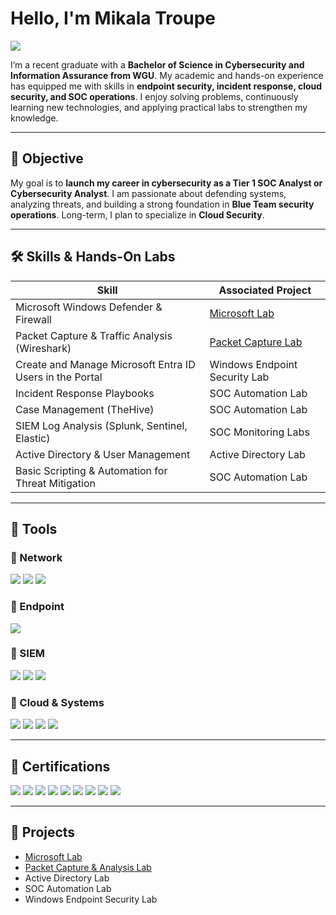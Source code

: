 # Hello, I'm Mikala Troupe
<a href="https://www.linkedin.com/in/mikala-troupe/"><img src="https://img.shields.io/badge/-LinkedIn-0072b1?&style=for-the-badge&logo=linkedin&logoColor=white" /></a>  

I’m a recent graduate with a **Bachelor of Science in Cybersecurity and Information Assurance from WGU**. My academic and hands-on experience has equipped me with skills in **endpoint security, incident response, cloud security, and SOC operations**. I enjoy solving problems, continuously learning new technologies, and applying practical labs to strengthen my knowledge.  

---

## 🎯 Objective
My goal is to **launch my career in cybersecurity as a Tier 1 SOC Analyst or Cybersecurity Analyst**. I am passionate about defending systems, analyzing threats, and building a strong foundation in **Blue Team security operations**. Long-term, I plan to specialize in **Cloud Security**.  

---

## 🛠️ Skills & Hands-On Labs

| Skill                                         | Associated Project         |
|-----------------------------------------------|----------------------------|
| Microsoft Windows Defender & Firewall         | <a href="https://github.com/Mikala-Troupe/Microsoft-Lab/tree/main">Microsoft Lab</a>|
| Packet Capture & Traffic Analysis (Wireshark) | <a href="https://github.com/Mikala-Troupe/Packet-Capture-Analysis-Lab/tree/main">Packet Capture Lab</a>|
| Create and Manage Microsoft Entra ID Users in the Portal    | Windows Endpoint Security Lab|
| Incident Response Playbooks                   | SOC Automation Lab|
| Case Management (TheHive)                     | SOC Automation Lab|
| SIEM Log Analysis (Splunk, Sentinel, Elastic) | SOC Monitoring Labs|
| Active Directory & User Management            | Active Directory Lab|
| Basic Scripting & Automation for Threat Mitigation | SOC Automation Lab|

---

## 🧰 Tools

### 🔹 Network
<div>
    <img src="https://img.shields.io/badge/-Wireshark-1679A7?&style=for-the-badge&logo=Wireshark&logoColor=white" />
    <img src="https://img.shields.io/badge/-Nmap-4682B4?&style=for-the-badge&logo=Nmap&logoColor=white" />
    <img src="https://img.shields.io/badge/-tcpdump-696969?&style=for-the-badge&logo=linux&logoColor=white" />
</div>

### 🔹 Endpoint
<div>
    <img src="https://img.shields.io/badge/-Microsoft_Defender_for_Endpoint-00A4EF?&style=for-the-badge&logo=Microsoft&logoColor=white" />
</div>

### 🔹 SIEM
<div>
    <img src="https://img.shields.io/badge/-Microsoft_Sentinel-0078D4?&style=for-the-badge&logo=Microsoft&logoColor=white" />
    <img src="https://img.shields.io/badge/-Splunk-000000?&style=for-the-badge&logo=Splunk&logoColor=white" />
    <img src="https://img.shields.io/badge/-Elastic-005571?&style=for-the-badge&logo=Elastic&logoColor=white" />
</div>

### 🔹 Cloud & Systems
<div>
    <img src="https://img.shields.io/badge/-AWS-FF9900?&style=for-the-badge&logo=Amazon-AWS&logoColor=white" />
    <img src="https://img.shields.io/badge/-Azure-0072C6?&style=for-the-badge&logo=Microsoft-Azure&logoColor=white" />
    <img src="https://img.shields.io/badge/-Linux-000000?&style=for-the-badge&logo=Linux&logoColor=white" />
    <img src="https://img.shields.io/badge/-Windows_Server-0078D6?&style=for-the-badge&logo=Windows&logoColor=white" />
</div>

---

## 📜 Certifications
<div>
<img src="https://img.shields.io/badge/-Security%2B-FF0000?&style=for-the-badge&logo=CompTIA&logoColor=white" />
<img src="https://img.shields.io/badge/-CySA%2B-006400?&style=for-the-badge&logo=CompTIA&logoColor=white" />
<img src="https://img.shields.io/badge/-PenTest%2B-8B0000?&style=for-the-badge&logo=CompTIA&logoColor=white" />
<img src="https://img.shields.io/badge/-Network%2B-007ACC?&style=for-the-badge&logo=CompTIA&logoColor=white" />
<img src="https://img.shields.io/badge/-A%2B-4D4D4D?&style=for-the-badge&logo=CompTIA&logoColor=white" />
<img src="https://img.shields.io/badge/-Project%2B-DAA520?&style=for-the-badge&logo=CompTIA&logoColor=white" />
<img src="https://img.shields.io/badge/-Linux_Essentials-000000?&style=for-the-badge&logo=Linux&logoColor=white" />
<img src="https://img.shields.io/badge/-ITIL_4_Foundation-6A1B9A?&style=for-the-badge&logo=ITIL&logoColor=white" />
<img src="https://img.shields.io/badge/-ISC2_Associate_(SSCP)-2E8B57?&style=for-the-badge&logo=ISC2&logoColor=white" />
</div>

---

## 📂 Projects
- <a href="https://github.com/Mikala-Troupe/Microsoft-Lab/tree/main">Microsoft Lab</a>  
- <a href="https://github.com/Mikala-Troupe/Packet-Capture-Analysis-Lab/tree/main">Packet Capture & Analysis Lab</a>  
- Active Directory Lab  
- SOC Automation Lab  
- Windows Endpoint Security Lab  
